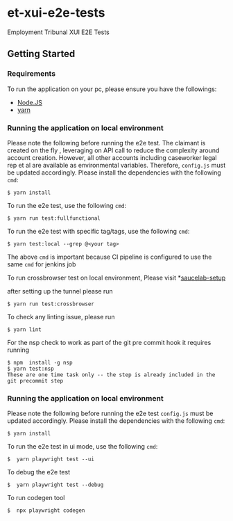 # et-xui-e2e-tests
Employment Tribunal XUI E2E Tests


## Getting Started

### Requirements

To run the application on your pc, please ensure you have the followings:

* [Node.JS](https://nodejs.org/en/)
* [yarn](https://yarnpkg.com/)

### Running the application on local environment
Please note the following before running the e2e test. The claimant is created on the fly , leveraging on API call to
reduce the complexity around account creation. However, all other accounts including caseworker legal rep et al are
available as environmental variables. Therefore, `config.js` must be updated accordingly.
Please install the dependencies with the following `cmd`:
```
$ yarn install
```

To run the e2e test, use the following `cmd`:
```
$ yarn run test:fullfunctional
```

To run the e2e test with specific tag/tags, use the following `cmd`:
```
$ yarn test:local --grep @<your tag>
```

The above `cmd` is important because CI pipeline is configured to use the same `cmd` for jenkins job

To run crossbrowser test on local environment, Please visit
*[saucelab-setup](https://tools.hmcts.net/confluence/display/RQA/Sauce+labs)

after setting up the tunnel please run
```
$ yarn run test:crossbrowser
```

To check any linting issue, please run
```
$ yarn lint
```
For the nsp check to work as part of the git pre commit hook  it requires  running
```
$ npm  install -g nsp
$ yarn test:nsp
These are one time task only -- the step is already included in the git precommit step
```
### Running the application on local environment
Please note the following before running the e2e test `config.js` must be updated accordingly.
Please install the dependencies with the following `cmd`:
```
$ yarn install
```

To run the e2e test in ui mode, use the following `cmd`:
```
$  yarn playwright test --ui 
```

To debug the e2e test
```
$  yarn playwright test --debug
```

To run codegen tool
```
$  npx playwright codegen    
